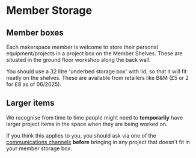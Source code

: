 # Member Storage

## Member boxes

Each makerspace member is welcome to store their personal equipment/projects in a project box on the Member Shelves.  These are situated in the ground floor workshop along the back wall.

You should use a 32 litre 'underbed storage box' with lid, so that it will fit neatly on the shelves.  These are available from retailers like B&M (£5 or 2 for £8 as of 06/2025).

## Larger items

We recognise from time to time people might need to **temporarily** have larger project items in the space when they are being worked on.

If you think this applies to you, you should ask via one of the [communications channels](./communications) **before** bringing in any project that doesn't fit in your member storage box.